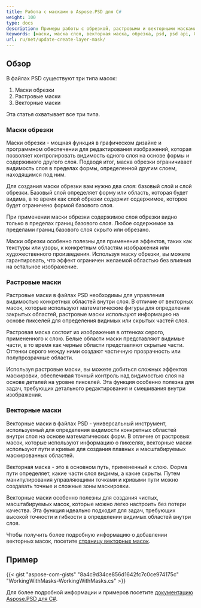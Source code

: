 ```yaml
---
title: Работа с масками в Aspose.PSD для С#
weight: 100
type: docs
description: Примеры работы с обрезкой, растровыми и векторными масками в файле PSD
keywords: [маски, маска слоя, векторная маска, обрезка, psd, psd api, С#, пример кода]
url: ru/net/update-create-layer-mask/
---
```


## Обзор

В файлах PSD существуют три типа масок:
1. Маски обрезки
2. Растровые маски
3. Векторные маски

Эта статья охватывает все три типа.

### Маски обрезки

Маски обрезки - мощная функция в графическом дизайне и программном обеспечении для редактирования изображений, которая позволяет контролировать видимость одного слоя на основе формы и содержимого другого слоя. Подводя итог, маска обрезки ограничивает видимость слоя в пределах формы, определенной другим слоем, находящимся под ним.

Для создания маски обрезки вам нужно два слоя: базовый слой и слой обрезки. Базовый слой определяет форму или область, которая будет видима, в то время как слой обрезки содержит содержимое, которое будет ограничено формой базового слоя.

При применении маски обрезки содержимое слоя обрезки видно только в пределах границ базового слоя. Любое содержимое за пределами границ базового слоя скрыто или обрезано.

Маски обрезки особенно полезны для применения эффектов, таких как текстуры или узоры, к конкретным областям изображения или художественного произведения. Используя маску обрезки, вы можете гарантировать, что эффект ограничен желаемой областью без влияния на остальное изображение.

### Растровые маски

Растровые маски в файлах PSD необходимы для управления видимостью конкретных областей внутри слоя. В отличие от векторных масок, которые используют математические фигуры для определения закрытых областей, растровые маски используют информацию на основе пикселей для определения видимых или скрытых частей слоя.

Растровая маска состоит из изображения в оттенках серого, примененного к слою. Белые области маски представляют видимые части, в то время как черные области представляют скрытые части. Оттенки серого между ними создают частичную прозрачность или полупрозрачные области.

Используя растровые маски, вы можете добиться сложных эффектов маскировки, обеспечивая точный контроль над видимостью слоя на основе деталей на уровне пикселей. Эта функция особенно полезна для задач, требующих детального редактирования и смешивания внутри изображения.

### Векторные маски

Векторные маски в файлах PSD - универсальный инструмент, используемый для определения видимости конкретных областей внутри слоя на основе математических форм. В отличие от растровых масок, которые используют информацию о пикселях, векторные маски используют пути и кривые для создания плавных и масштабируемых маскированных областей.

Векторная маска - это в основном путь, примененный к слою. Форма пути определяет, какие части слоя видимы, а какие скрыты. Путем манипулирования управляющими точками и кривыми пути можно создавать точные и сложные зоны маскировки.

Векторные маски особенно полезны для создания чистых, масштабируемых масок, которые можно легко настроить без потери качества. Эта функция идеально подходит для задач, требующих высокой точности и гибкости в определении видимых областей внутри слоя.

Чтобы получить более подробную информацию о добавлении векторных масок, посетите [страницу векторных масок](ru/net/layer-vector-mask/).

## Пример
{{< gist "aspose-com-gists" "8a4c9d34ce856d1642fc7c0ce974175c" "WorkingWithMasks-WorkingWithMasks.cs" >}}

Для более подробной информации и примеров посетите [документацию Aspose.PSD для C#](https://docs.aspose.com/psd/net/).
